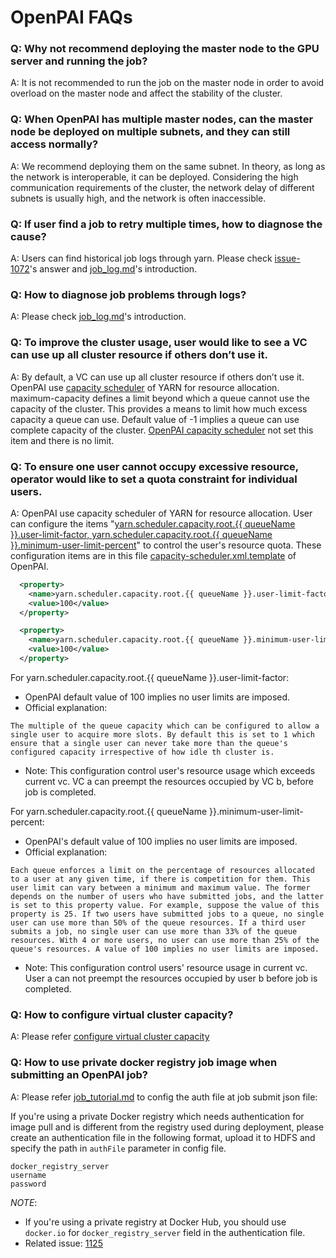 # OpenPAI FAQs

### Q: Why not recommend deploying the master node to the GPU server and running the job? 

A: It is not recommended to run the job on the master node in order to avoid overload on the master node and affect the stability of the cluster.

### Q: When OpenPAI has multiple master nodes, can the master node be deployed on multiple subnets, and they can still access normally?

A: We recommend deploying them on the same subnet. In theory, as long as the network is interoperable, it can be deployed. Considering the high communication requirements of the cluster, the network delay of different subnets is usually high, and the network is often inaccessible.

### Q: If user find a job to retry multiple times, how to diagnose the cause?

A: Users can find historical job logs through yarn. Please check [issue-1072](https://github.com/Microsoft/pai/issues/1072)'s answer and [job_log.md](./job_log.md)'s introduction.

### Q: How to diagnose job problems through logs?

A: Please check [job_log.md](./job_log.md)'s introduction.

### Q: To improve the cluster usage, user would like to see a VC can use up all cluster resource if others don’t use it.

A: By default, a VC can use up all cluster resource if others don’t use it. OpenPAI use [capacity scheduler](https://hadoop.apache.org/docs/r1.2.1/capacity_scheduler.html) of YARN for resource allocation. maximum-capacity defines a limit beyond which a queue cannot use the capacity of the cluster. This provides a means to limit how much excess capacity a queue can use. Default value of -1 implies a queue can use complete capacity of the cluster. [OpenPAI capacity scheduler](../pai-management/bootstrap/hadoop-resource-manager/hadoop-resource-manager-configuration/capacity-scheduler.xml.template) not set this item and there is no limit. 

### Q: To ensure one user cannot occupy excessive resource, operator would like to set a quota constraint for individual users. 

A: OpenPAI use capacity scheduler of YARN for resource allocation. User can configure the items "[yarn.scheduler.capacity.root.{{ queueName }}.user-limit-factor, yarn.scheduler.capacity.root.{{ queueName }}.minimum-user-limit-percent](https://hadoop.apache.org/docs/r1.2.1/capacity_scheduler.html)" to control the user's resource quota. These configuration items are in this file [capacity-scheduler.xml.template](../pai-management/bootstrap/hadoop-resource-manager/hadoop-resource-manager-configuration/capacity-scheduler.xml.template) of OpenPAI.

```xml
  <property>
    <name>yarn.scheduler.capacity.root.{{ queueName }}.user-limit-factor</name>
    <value>100</value>
  </property>

  <property>
    <name>yarn.scheduler.capacity.root.{{ queueName }}.minimum-user-limit-percent</name>
    <value>100</value>
  </property>
```

For yarn.scheduler.capacity.root.{{ queueName }}.user-limit-factor:
- OpenPAI default value of 100 implies no user limits are imposed.
- Official explanation:

```
The multiple of the queue capacity which can be configured to allow a single user to acquire more slots. By default this is set to 1 which ensure that a single user can never take more than the queue's configured capacity irrespective of how idle th cluster is.
```

- Note: This configuration control user's resource usage which exceeds current vc. VC a can preempt the resources occupied by VC b, before job is completed.

For yarn.scheduler.capacity.root.{{ queueName }}.minimum-user-limit-percent:
- OpenPAI's default value of 100 implies no user limits are imposed.
- Official explanation:

```
Each queue enforces a limit on the percentage of resources allocated to a user at any given time, if there is competition for them. This user limit can vary between a minimum and maximum value. The former depends on the number of users who have submitted jobs, and the latter is set to this property value. For example, suppose the value of this property is 25. If two users have submitted jobs to a queue, no single user can use more than 50% of the queue resources. If a third user submits a job, no single user can use more than 33% of the queue resources. With 4 or more users, no user can use more than 25% of the queue's resources. A value of 100 implies no user limits are imposed.
```

- Note:  This configuration control users' resource usage in current vc. User a can not preempt the resources occupied by user b before job is completed. 

### Q: How to configure virtual cluster capacity? 

A: Please refer [configure virtual cluster capacity](../pai-management/doc/how-to-write-pai-configuration.md#configure_vc_capacity)

### Q: How to use private docker registry job image when submitting an OpenPAI job? 

A: Please refer [job_tutorial.md](./job_tutorial.md) to config the auth file at job submit json file:

If you're using a private Docker registry which needs authentication for image pull and is different from the registry used during deployment,
please create an authentication file in the following format, upload it to HDFS and specify the path in `authFile` parameter in config file.

```
docker_registry_server
username
password
```

*NOTE*: 
- If you're using a private registry at Docker Hub, you should use `docker.io` for `docker_registry_server` field in the authentication file.
- Related issue: [1125](https://github.com/Microsoft/pai/issues/1215)
